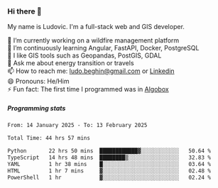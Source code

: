 ### Hi there 👋

My name is Ludovic. I'm a full-stack web and GIS developer.

 🔭 I’m currently working on a wildfire management platform<br/>
 🌱 I’m continuously learning Angular, FastAPI, Docker, PostgreSQL<br/>
 👯 I like GIS tools such as Geopandas, PostGIS, GDAL<br/>
 💬 Ask me about energy transition or travels<br/>
 📫 How to reach me: ludo.beghin@gmail.com or [Linkedin](https://www.linkedin.com/in/ludovic-beghin/)<br/>
 😄 Pronouns: He/Him<br/>
 ⚡ Fun fact: The first time I programmed was in [Algobox](https://fr.wikipedia.org/wiki/Algobox)<br/>

##### Programming stats
<!--START_SECTION:waka-->

```txt
From: 14 January 2025 - To: 13 February 2025

Total Time: 44 hrs 57 mins

Python       22 hrs 50 mins  ████████████▓░░░░░░░░░░░░   50.64 %
TypeScript   14 hrs 48 mins  ████████▒░░░░░░░░░░░░░░░░   32.83 %
YAML         1 hr 38 mins    █░░░░░░░░░░░░░░░░░░░░░░░░   03.64 %
HTML         1 hr 7 mins     ▓░░░░░░░░░░░░░░░░░░░░░░░░   02.48 %
PowerShell   1 hr            ▓░░░░░░░░░░░░░░░░░░░░░░░░   02.24 %
```

<!--END_SECTION:waka-->
